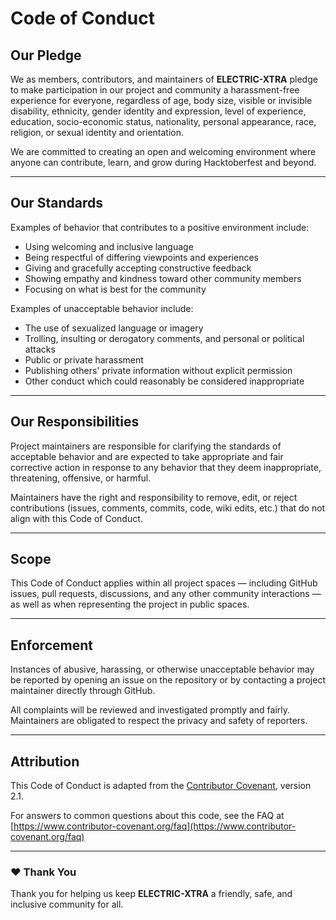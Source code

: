 # Code of Conduct

## Our Pledge

We as members, contributors, and maintainers of **ELECTRIC-XTRA** pledge to make participation in our project and community a harassment-free experience for everyone, regardless of age, body size, visible or invisible disability, ethnicity, gender identity and expression, level of experience, education, socio-economic status, nationality, personal appearance, race, religion, or sexual identity and orientation.

We are committed to creating an open and welcoming environment where anyone can contribute, learn, and grow during Hacktoberfest and beyond.

---

## Our Standards

Examples of behavior that contributes to a positive environment include:

* Using welcoming and inclusive language
* Being respectful of differing viewpoints and experiences
* Giving and gracefully accepting constructive feedback
* Showing empathy and kindness toward other community members
* Focusing on what is best for the community

Examples of unacceptable behavior include:

* The use of sexualized language or imagery
* Trolling, insulting or derogatory comments, and personal or political attacks
* Public or private harassment
* Publishing others' private information without explicit permission
* Other conduct which could reasonably be considered inappropriate

---

## Our Responsibilities

Project maintainers are responsible for clarifying the standards of acceptable behavior and are expected to take appropriate and fair corrective action in response to any behavior that they deem inappropriate, threatening, offensive, or harmful.

Maintainers have the right and responsibility to remove, edit, or reject contributions (issues, comments, commits, code, wiki edits, etc.) that do not align with this Code of Conduct.

---

## Scope

This Code of Conduct applies within all project spaces — including GitHub issues, pull requests, discussions, and any other community interactions — as well as when representing the project in public spaces.

---

## Enforcement

Instances of abusive, harassing, or otherwise unacceptable behavior may be reported by opening an issue on the repository or by contacting a project maintainer directly through GitHub.

All complaints will be reviewed and investigated promptly and fairly. Maintainers are obligated to respect the privacy and safety of reporters.

---

## Attribution

This Code of Conduct is adapted from the [Contributor Covenant](https://www.contributor-covenant.org/version/2/1/code_of_conduct/), version 2.1.

For answers to common questions about this code, see the FAQ at
[https://www.contributor-covenant.org/faq](https://www.contributor-covenant.org/faq)

---

### ❤️ Thank You

Thank you for helping us keep **ELECTRIC-XTRA** a friendly, safe, and inclusive community for all.
